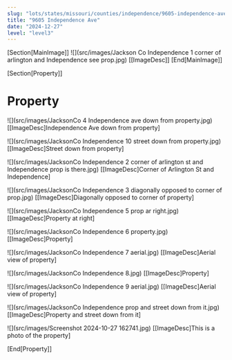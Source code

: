 ```yaml
---
slug: "lots/states/missouri/counties/independence/9605-independence-ave"
title: "9605 Independence Ave"
date: "2024-12-27"
level: "level3"
---
```


[Section[MainImage]]
![](src/images/Jackson Co Independence 1 corner of arlington and Independence see prop.jpg)
[[ImageDesc]]
[End[MainImage]]

[Section[Property]]
# Property

![](src/images/JacksonCo 4 Independence ave down from property.jpg)
[[ImageDesc]Independence Ave down from property]

![](src/images/JacksonCo Independence 10 street down from property.jpg)
[[ImageDesc]Street down from property]

![](src/images/JacksonCo Independence 2 corner of arlington st and Independence prop is there.jpg)
[[ImageDesc]Corner of Arlington St and Independence]

![](src/images/JacksonCo Independence 3 diagonally opposed to corner of prop.jpg)
[[ImageDesc]Diagonally opposed to corner of property]

![](src/images/JacksonCo Independence 5 prop ar right.jpg)
[[ImageDesc]Property at right]  

![](src/images/JacksonCo Independence 6 property.jpg)
[[ImageDesc]Property]

![](src/images/JacksonCo Independence 7 aerial.jpg)
[[ImageDesc]Aerial view of property]

![](src/images/JacksonCo Independence 8.jpg)
[[ImageDesc]Property]

![](src/images/JacksonCo Independence 9 aerial.jpg)
[[ImageDesc]Aerial view of property]

![](src/images/JacksonCo Independence prop and street down from it.jpg)
[[ImageDesc]Property and street down from it]

![](src/images/Screenshot 2024-10-27 162741.jpg)
[[ImageDesc]This is a photo of the property]

[End[Property]]

